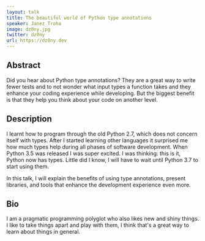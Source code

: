 ```yaml
---
layout: talk
title: The beautiful world of Python type annotations
speaker: Janez Troha
image: dz0ny.jpg
twitter: dz0ny
url: https://dz0ny.dev
---
```


## Abstract
Did you hear about Python type annotations? They are a great way to write fewer tests and to not wonder what input types a function takes and they enhance your coding experience while developing. But the biggest benefit is that they help you think about your code on another level.

## Description
I learnt how to program through the old Python 2.7, which does not concern itself with types. After I started learning other languages it surprised me how much types help during all phases of software development. When Python 3.5 was released I was super excited. I was thinking: this is it, Python now has types. Little did I know, I will have to wait until Python 3.7 to start using them. 

In this talk, I will explain the benefits of using type annotations, present libraries, and tools that enhance the development experience even more.

## Bio
I am a pragmatic programming polyglot who also likes new and shiny things. I like to take things apart and play with them, I think that's a great way to learn about things in general.

